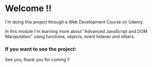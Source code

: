 # Welcome !!

I'm doing this project through a Web Development Course on Udemy.

In this module I'm learning more about "Advanced JavaScript and DOM Manipulation" using functions, objects, event listener and others.

### If you want to see the project: 

See you, thank you for coming !!